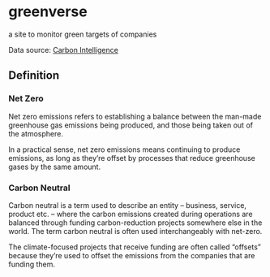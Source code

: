# greenverse
 a site to monitor green targets of companies

Data source: [Carbon Intelligence](https://carbon.ci/insights/companies-with-net-zero-targets/)

## Definition

### Net Zero
Net zero emissions refers to establishing a balance between the man-made greenhouse gas emissions being produced, and those being taken out of the atmosphere.

In a practical sense, net zero emissions means continuing to produce emissions, as long as they’re offset by processes that reduce greenhouse gases by the same amount.

### Carbon Neutral
Carbon neutral is a term used to describe an entity – business, service, product etc. – where the carbon emissions created during operations are balanced through funding carbon-reduction projects somewhere else in the world. The term carbon neutral is often used interchangeably with net-zero.

The climate-focused projects that receive funding are often called “offsets” because they’re used to offset the emissions from the companies that are funding them.